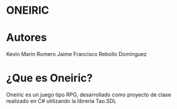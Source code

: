 # ONEIRIC

# Autores
Kevin Marin Romero
Jaime Francisco Rebollo Domínguez

# ¿Que es Oneiric?
Oneiric es un juego tipo RPG, desarrollado como proyecto de clase realizado en C# utilizando la librería Tao.SDL


